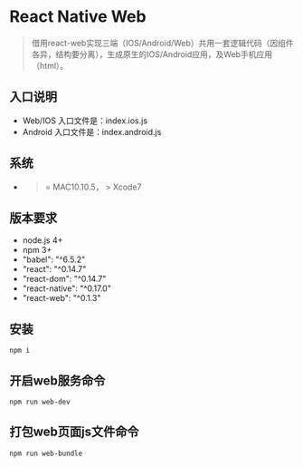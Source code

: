 
# React Native Web

> 借用react-web实现三端（IOS/Android/Web）共用一套逻辑代码（因组件各异，结构要分离），生成原生的IOS/Android应用，及Web手机应用（html）。

## 入口说明

* Web/IOS 入口文件是：index.ios.js
* Android 入口文件是：index.android.js

## 系统

* >= MAC10.10.5， > Xcode7

## 版本要求

* node.js 4+
* npm 3+
* "babel": "^6.5.2"
* "react": "^0.14.7"
* "react-dom": "^0.14.7"
* "react-native": "^0.17.0"
* "react-web": "^0.1.3"


## 安装

```
npm i 
```

## 开启web服务命令 

```
npm run web-dev
```

## 打包web页面js文件命令

```
npm run web-bundle
```
